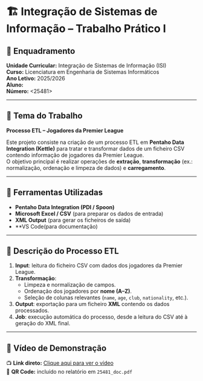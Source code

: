 # 🏗️ Integração de Sistemas de Informação – Trabalho Prático I

## 📘 Enquadramento
**Unidade Curricular:** Integração de Sistemas de Informação (ISI)  
**Curso:** Licenciatura em Engenharia de Sistemas Informáticos  
**Ano Letivo:** 2025/2026  
**Aluno:** <Eduardo>  
**Número:** <25481>  

---

## 🎯 Tema do Trabalho
**Processo ETL – Jogadores da Premier League**

Este projeto consiste na criação de um processo ETL em **Pentaho Data Integration (Kettle)** para tratar e transformar dados de um ficheiro CSV contendo informação de jogadores da Premier League.  
O objetivo principal é realizar operações de **extração**, **transformação** (ex.: normalização, ordenação e limpeza de dados) e **carregamento**.

---

## 🧩 Ferramentas Utilizadas
- **Pentaho Data Integration (PDI / Spoon)**
- **Microsoft Excel / CSV** (para preparar os dados de entrada)
- **XML Output** (para gerar os ficheiros de saída)
- **VS Code(para documentação)

---

## 🧠 Descrição do Processo ETL

1. **Input**: leitura do ficheiro CSV com dados dos jogadores da Premier League.  
2. **Transformação**:  
   - Limpeza e normalização de campos.  
   - Ordenação dos jogadores por **nome (A–Z)**.  
   - Seleção de colunas relevantes (`name`, `age`, `club`, `nationality`, etc.).  
3. **Output**: exportação para um ficheiro **XML** contendo os dados processados.  
4. **Job**: execução automática do processo, desde a leitura do CSV até à geração do XML final.

---

## 🎥 Vídeo de Demonstração

📺 **Link direto:** [Clique aqui para ver o vídeo](<link do vídeo>)  
📱 **QR Code:** incluído no relatório em `25481_doc.pdf`



